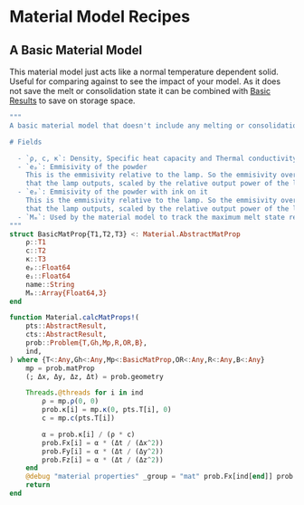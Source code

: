 # Material Model Recipes

## A Basic Material Model

This material model just acts like a normal temperature dependent solid. Useful
for comparing against to see the impact of your model. As it does not save the
melt or consolidation state it can be combined with [Basic Results](@ref) to
save on storage space.

```julia
"""
A basic material model that doesn't include any melting or consolidation.

# Fields

  - `ρ, c, κ`: Density, Specific heat capacity and Thermal conductivity
  - `eₚ`: Emmisivity of the powder
    This is the emmisivity relative to the lamp. So the emmisivity over the range of the wavelengths
    that the lamp outputs, scaled by the relative output power of the lamp at those wavelengths.
  - `eₚ`: Emmisivity of the powder with ink on it
    This is the emmisivity relative to the lamp. So the emmisivity over the range of the wavelengths
    that the lamp outputs, scaled by the relative output power of the lamp at those wavelengths.
  - `Mₘ`: Used by the material model to track the maximum melt state reached per node.
"""
struct BasicMatProp{T1,T2,T3} <: Material.AbstractMatProp
    ρ::T1
    c::T2
    κ::T3
    eₚ::Float64
    eᵢ::Float64
    name::String
    Mₘ::Array{Float64,3}
end
```

```julia
function Material.calcMatProps!(
    pts::AbstractResult,
    cts::AbstractResult,
    prob::Problem{T,Gh,Mp,R,OR,B},
    ind,
) where {T<:Any,Gh<:Any,Mp<:BasicMatProp,OR<:Any,R<:Any,B<:Any}
    mp = prob.matProp
    (; Δx, Δy, Δz, Δt) = prob.geometry

    Threads.@threads for i in ind
        ρ = mp.ρ(0, 0)
        prob.κ[i] = mp.κ(0, pts.T[i], 0)
        c = mp.c(pts.T[i])

        α = prob.κ[i] / (ρ * c)
        prob.Fx[i] = α * (Δt / (Δx^2))
        prob.Fy[i] = α * (Δt / (Δy^2))
        prob.Fz[i] = α * (Δt / (Δz^2))
    end
    @debug "material properties" _group = "mat" prob.Fx[ind[end]] prob.Fy[ind[end]] prob.Fz[ind[end]] prob.κ[ind[end]]
    return
end
```
